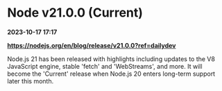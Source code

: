# Node v21.0.0 (Current)

**2023-10-17 17:17**

**https://nodejs.org/en/blog/release/v21.0.0?ref=dailydev**

Node.js 21 has been released with highlights including updates to the V8 JavaScript engine, stable 'fetch' and 'WebStreams', and more. It will become the 'Current' release when Node.js 20 enters long-term support later this month.